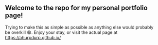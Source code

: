 ## Welcome to the repo for my personal portfolio page!

Trying to make this as simple as possible as anything else would probably be overkill 😁. Enjoy your stay, or visit the actual page at https://ahurpdurp.github.io/
